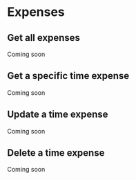 # Expenses

## Get all expenses

<aside class="notice">
  Coming soon
</aside>

## Get a specific time expense

<aside class="notice">
  Coming soon
</aside>

## Update a time expense

<aside class="notice">
  Coming soon
</aside>

## Delete a time expense

<aside class="notice">
  Coming soon
</aside>